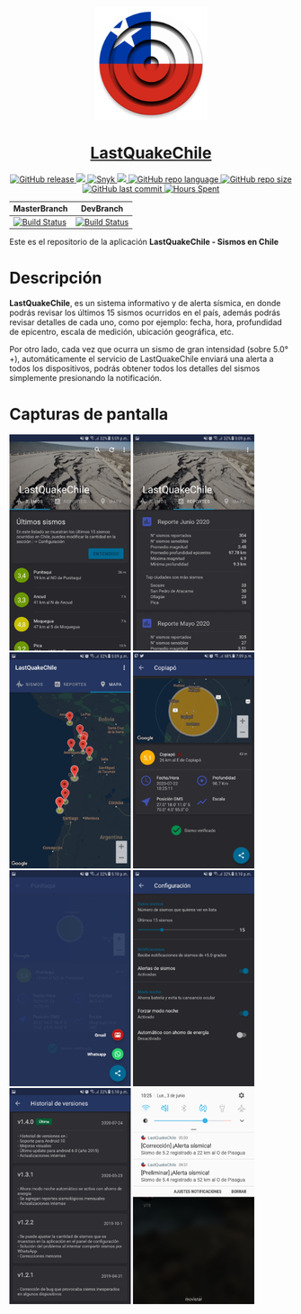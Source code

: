 <p align="center">
  <img src="https://github.com/figonzal1/LastQuakeChile/blob/master/app/src/main/ic_launcher_chile-web.png" width="200" height="200">
</p>
<h1 align="center"><a href="https://play.google.com/store/apps/details?id=cl.figonzal.lastquakechile">LastQuakeChile</a></h1>

<p align="center">

  <a href="https://img.shields.io/github/v/release/figonzal1/LastQuakeChile?color=orange&include_prereleases" alt="GitHub release">
    <img alt="GitHub release" src="https://img.shields.io/github/v/release/figonzal1/LastQuakeChile?color=orange&include_prereleases">
  </a>
  
  <a href="https://travis-ci.com/figonzal1/LastQuakeChile" alt="Travis">
          <img src="https://travis-ci.com/figonzal1/LastQuakeChile.svg?branch=test-travis" />
  </a>
  
  <a href="https://snyk.io/test/github/figonzal1/LastQuakeChile?targetFile=app/build.gradle" alt="Snyk">
        <img alt="Snyk" src="https://snyk.io/test/github/figonzal1/LastQuakeChile/badge.svg?targetFile=app/build.gradle" >
  </a>
    
  <a href="https://www.codefactor.io/repository/github/figonzal1/LastQuakeChile" alt="CodeFactor">
        <img src="https://www.codefactor.io/repository/github/figonzal1/LastQuakeChile/badge" >
  </a>

  <a href="https://img.shields.io/github/languages/top/figonzal1/LastQuakeChile?color=orange" alt="Top Language">
        <img alt="GitHub repo language" src="https://img.shields.io/github/languages/top/figonzal1/LastQuakeChile?color=orange">
  </a>
    
   <a href="https://img.shields.io/github/repo-size/figonzal1/LastQuakeChile" alt="GitHub repo size">
         <img alt="GitHub repo size" src="https://img.shields.io/github/repo-size/figonzal1/LastQuakeChile">
    </a>
      
   <a href="https://img.shields.io/github/last-commit/figonzal1/LastQuakeChile?color=yellow" alt="Last Commit">
        <img alt="GitHub last commit" src="https://img.shields.io/github/last-commit/figonzal1/LastQuakeChile?color=yellow">
   </a>
      
   <a href="https://img.shields.io/badge/HH-248.32%20[hr]-blueviolet" alt="Hours Spent">
        <img alt="Hours Spent" src="https://img.shields.io/badge/HH-248.32%20[hr]-blueviolet">
   </a>
</p>

| MasterBranch | DevBranch |
|--------|------------|
|[![Build Status](https://travis-ci.com/figonzal1/LastQuakeChile.svg?branch=master)](https://travis-ci.com/figonzal1/LastQuakeChile)|[![Build Status](https://travis-ci.com/figonzal1/LastQuakeChile.svg?branch=development)](https://travis-ci.com/figonzal1/LastQuakeChile)|

Este es el repositorio de la aplicación **LastQuakeChile - Sismos en Chile**

# Descripción

**LastQuakeChile**, es un sistema informativo y de alerta sísmica, en donde podrás revisar los últimos 15 sismos ocurridos en el país, además podrás revisar detalles de cada uno, como por ejemplo: fecha, hora, profundidad de epicentro, escala de medición, ubicación geográfica, etc.

Por otro lado, cada vez que ocurra un sismo de gran intensidad (sobre 5.0°+), automáticamente el servicio de LastQuakeChile enviará una alerta a todos los dispositivos, podrás obtener todos los detalles del sismos simplemente presionando la notificación.

# Capturas de pantalla
<img src="https://github.com/figonzal1/LastQuakeChile/blob/development/screenshots/Screenshot_20200723-170943.jpg" width="216" height="384"> <img src="https://github.com/figonzal1/LastQuakeChile/blob/development/screenshots/Screenshot_20200723-170953.jpg" width="216" height="384"> <img src="https://github.com/figonzal1/LastQuakeChile/blob/development/screenshots/Screenshot_20200723-170959.jpg" width="216" height="384"> <img src="https://github.com/figonzal1/LastQuakeChile/blob/development/screenshots/Screenshot_20200722-190930.jpg" width="216" height="384"> <img src="https://github.com/figonzal1/LastQuakeChile/blob/development/screenshots/Screenshot_20200723-171036.jpg" width="216" height="384"> <img src="https://github.com/figonzal1/LastQuakeChile/blob/development/screenshots/Screenshot_20200723-171011.jpg" width="216" height="384"> <img src="https://github.com/figonzal1/LastQuakeChile/blob/development/screenshots/Screenshot_20200723-171005.jpg" width="216" height="384"> <img src="https://github.com/figonzal1/LastQuakeChile/blob/development/screenshots/Screenshot_20190603-10254.jpg" width="216" height="384">

